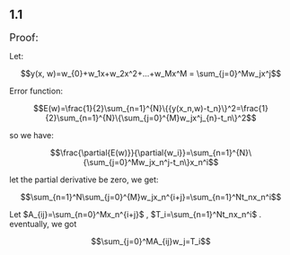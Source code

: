 ## 1.1
<font size=4>Proof:</font>

 Let:
 
 $$y(x, w)=w_{0}+w_1x+w_2x^2+...+w_Mx^M = \sum_{j=0}^Mw_jx^j$$

 Error function:

 $$E(w)=\frac{1}{2}\sum_{n=1}^{N}\{{y(x_n,w)-t_n}\}^2=\frac{1}{2}\sum_{n=1}^{N}\{\sum_{j=0}^{M}w_jx^j_{n}-t_n\}^2$$

 so we have:

 $$\frac{\partial{E(w)}}{\partial{w_i}}=\sum_{n=1}^{N}\{\sum_{j=0}^Mw_jx_n^j-t_n\}x_n^i$$

 let the partial derivative be zero, we get:

 $$\sum_{n=1}^N\sum_{j=0}^{M}w_jx_n^{i+j}=\sum_{n=1}^Nt_nx_n^i$$

 Let $A_{ij}=\sum_{n=0}^Mx_n^{i+j}$ , $T_i=\sum_{n=1}^Nt_nx_n^i$ . eventually, we got
 
 $$\sum_{j=0}^MA_{ij}w_j=T_i$$
